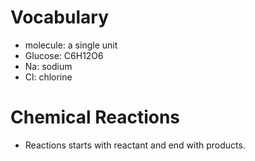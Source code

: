 # Vocabulary
- molecule: a single unit
- Glucose: C6H12O6
- Na: sodium
- Cl: chlorine

# Chemical Reactions
- Reactions starts with reactant and end with products.